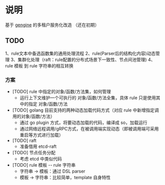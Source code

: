 
# 说明

基于 [gengine](https://github.com/bilibili/gengine) 的多租户服务化改造
（还在初期）

## TODO
1、rule文本中备选函数集的通用处理流程
2、rule(Parser后的结构化内容)动态管理
3、集群化处理（raft：rule配置的分布式场景下一致性、节点间池管理)
4、rule 模板 到 rule 字符串的相互转换


### 方案
- [TODO] rule 中指定的对象/函数/方法集，如何管理
    - 运行上下文维护一个可执行的 对象/函数/方法全集，具体 rule 只是使用其中的指定 对象/函数/方法
- [TODO] golang 目前支持的两种动态加载代码方式（对应 rule 中新增指定调用的对象/函数/方法）
    - 通过 go plugin 方式，将要动态加载的代码，编译成 so，加载运行
    - 通过网络远程调用/gRPC方式，在被调用端实现动态（即被调用端可采用重启等方式进行加载）
- [TODO] raft
    - 准备借用 etcd-raft
- [TODO] 节点任务分配
    - 考虑 etcd 中类似代码
- [TODO] rule 模板 -- rule 字符串
    - 字符串 -> 模板：通过 DSL parser 
    - 模板 -> 字符串：比较简单，template 自身特性
